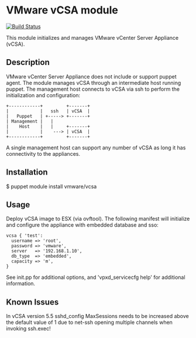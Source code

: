 # VMware vCSA module 

[![Build Status](https://travis-ci.org/vmware/vmware-vcsa.png?branch=master)](https://travis-ci.org/vmware/vmware-vcsa)

This module initializes and manages VMware vCenter Server Appliance (vCSA).

## Description

VMware vCenter Server Appliance does not include or support puppet agent. The
module manages vCSA through an intermediate host running puppet. The management
host connects to vCSA via ssh to perform the initialization and configuration:

    +------------+         +-------+
    |            |   ssh   | vCSA  |
    |   Puppet   | +-----> +-------+
    | Management |   |
    |    Host    |   |     +-------+
    |            |    ---> | vCSA  |
    +------------+         +-------+

A single management host can support any number of vCSA as long it has
connectivity to the appliances.

## Installation

$ puppet module install vmware/vcsa

## Usage

Deploy vCSA image to ESX (via ovftool). The following manifest will initialize
and configure the appliance with embedded database and sso:

    vcsa { 'test':
      username => 'root',
      password => 'vmware',
      server   => '192.168.1.10',
      db_type  => 'embedded',
      capacity => 'm',
    }

See init.pp for additional options, and 'vpxd_servicecfg help' for additional
information.

## Known Issues

In vCSA version 5.5 sshd_config MaxSessions needs to be increased above the
default value of 1 due to net-ssh opening multiple channels when invoking
ssh.exec!
